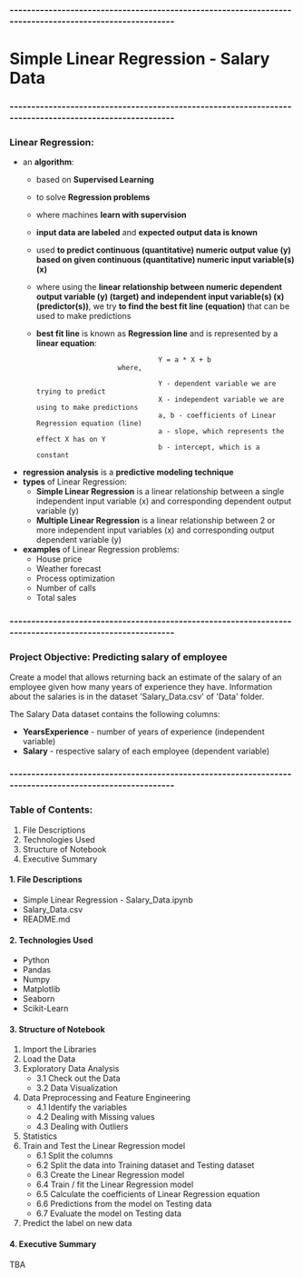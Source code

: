 ### -------------------------------------------------------------------------------------------------------
# Simple Linear Regression - Salary Data
### -------------------------------------------------------------------------------------------------------
### Linear Regression:
- an **algorithm**:
    - based on **Supervised Learning**
    - to solve **Regression problems**
    - where machines **learn with supervision**
    - **input data are labeled** and **expected output data is known**
    - used **to predict continuous (quantitative) numeric output value (y) based on given continuous (quantitative) numeric input variable(s) (x)**
    - where using the **linear relationship between numeric dependent output variable (y) (target) and independent input variable(s) (x) (predictor(s))**, we try **to find the best fit line (equation)** that can be used to make predictions
    - **best fit line** is known as **Regression line** and is represented by a **linear equation**:
                                        
                                        Y = a * X + b
                              where,

                                        Y - dependent variable we are trying to predict
                                        X - independent variable we are using to make predictions
                                        a, b - coefficients of Linear Regression equation (line)
                                        a - slope, which represents the effect X has on Y
                                        b - intercept, which is a constant

- **regression analysis** is a **predictive modeling technique**
- **types** of Linear Regression:
  - **Simple Linear Regression** is a linear relationship between a single independent input variable (x) and corresponding dependent output variable (y)
  - **Multiple Linear Regression** is a linear relationship between 2 or more independent input variables (x) and corresponding output dependent variable (y)
- **examples** of Linear Regression problems:
  - House price
  - Weather forecast
  - Process optimization
  - Number of calls
  - Total sales
### -------------------------------------------------------------------------------------------------------
### Project Objective: Predicting salary of employee
Create a model that allows returning back an estimate of the salary of an employee given how many years of experience they have. Information about the salaries is in the dataset 'Salary_Data.csv' of 'Data' folder.

The Salary Data dataset contains the following columns:
- **YearsExperience** - number of years of experience (independent variable)
- **Salary** - respective salary of each employee (dependent variable)

### -------------------------------------------------------------------------------------------------------
### Table of Contents:
1. File Descriptions
2. Technologies Used
3. Structure of Notebook
4. Executive Summary

#### 1. File Descriptions
- Simple Linear Regression - Salary_Data.ipynb
- Salary_Data.csv
- README.md

#### 2. Technologies Used
- Python
- Pandas
- Numpy
- Matplotlib
- Seaborn
- Scikit-Learn

#### 3. Structure of Notebook
1. Import the Libraries
2. Load the Data
3. Exploratory Data Analysis
    - 3.1 Check out the Data
    - 3.2 Data Visualization
4. Data Preprocessing and Feature Engineering
    - 4.1 Identify the variables
    - 4.2 Dealing with Missing values
    - 4.3 Dealing with Outliers
5. Statistics
6. Train and Test the Linear Regression model
    - 6.1 Split the columns
    - 6.2 Split the data into Training dataset and Testing dataset
    - 6.3 Create the Linear Regression model
    - 6.4 Train / fit the Linear Regression model
    - 6.5 Calculate the coefficients of Linear Regression equation
    - 6.6 Predictions from the model on Testing data
    - 6.7 Evaluate the model on Testing data
7. Predict the label on new data

#### 4. Executive Summary
TBA
